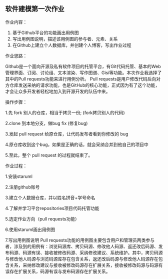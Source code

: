 ## 软件建模第一次作业

作业内容：

1. 基于Github平台的功能画出用例图
2. 写出用例图说明，描述该用例图的参与者、元素、关系
3. 在Github上建立个人数据库，并创建个人博客，写出作业过程

作业思路：

Github是一个面向开源及私有软件项目的托管平台，有Git代码托管、基本的Web管理界面、订阅、讨论组、文本渲染、写作图谱、Gisi等功能。本次作业我选择了其中的Pull requests功能来进行用例分析。
Pull requests是用户修改代码后向对方仓库发送采纳的请求功能，也是GitHub的核心功能，正式因为有了这个功能，才会让众多开发者轻松地加入到开源开发的队伍中来。

操作步骤：

1.先 fork 别人的仓库，相当于拷贝一份; (fork拷贝别人的代码)

2.clone 到本地分支，做bug fix (修复bug)

3.发起 pull request 给原仓库，让代码发布者看到你修改的 bug

4.原仓库收到这个bug，如果是正确的话，就会采纳合并到他自己的项目中

5.至此，整个 pull request 的过程就结束了。

作业过程：

1.安装staruml

2.注册github账号

3.建立个人数据仓库，并以姓名拼音+学号命名

4.了解并学习平台repositories项目代码托管功能

5.选定作业方向（pull requests功能）

6.使用staruml画出用例图

7.写出用例图说明
Pull requests功能的用例图主要包含用户和管理员两类参与者，涉及到的用例有：浏览码源库、拷贝码源、修改他人码源、返还改后码源、发布码源、码源有误、接收被修改码源、采纳修改建议、系统维护。其中，拷贝码源与修改他人码源与浏览码源库存在包含关系，返还改后码源与修改他人码源存在包含关系，采纳修改建议与接收被修改码源存在扩展关系，接收被修改码源与码源有误存在扩展关系，码源有误与发布码源存在扩展关系。
